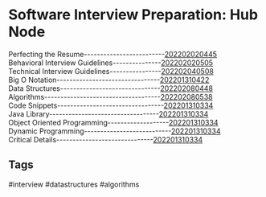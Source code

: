 # Software Interview Preparation: Hub Node
Perfecting the Resume-------------------------[202202020445](../202202020445) \
Behavioral Interview Guidelines---------------[202202020505](../202202020505) \
Technical Interview Guidelines----------------[202202040508](../202202040508) \
Big O Notation--------------------------------[202201310422](../202201310422) \
Data Structures-------------------------------[202202080448](../202202080448) \
Algorithms------------------------------------[202202080538](../202202080538) \
Code Snippets---------------------------------[202201310334](../202201310334) \
Java Library----------------------------------[202201310334](../202201310334) \
Object Oriented Programming-------------------[202201310334](../202201310334) \
Dynamic Programming---------------------------[202201310334](../202201310334) \
Critical Details------------------------------[202201310334](../202201310334) 



## Tags
#interview #datastructures #algorithms
